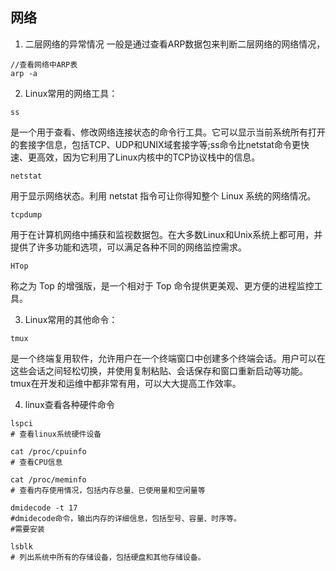 ## 网络
1. 二层网络的异常情况
一般是通过查看ARP数据包来判断二层网络的网络情况，
```shell
//查看网络中ARP表
arp -a
```

2. Linux常用的网络工具：
```shell
ss
```
是一个用于查看、修改网络连接状态的命令行工具。它可以显示当前系统所有打开的套接字信息，包括TCP、UDP和UNIX域套接字等;ss命令比netstat命令更快速、更高效，因为它利用了Linux内核中的TCP协议栈中的信息。
```shell
netstat
```
用于显示网络状态。利用 netstat 指令可让你得知整个 Linux 系统的网络情况。
```shell
tcpdump
```
用于在计算机网络中捕获和监视数据包。在大多数Linux和Unix系统上都可用，并提供了许多功能和选项，可以满足各种不同的网络监控需求。
```shell
HTop
```
称之为 Top 的增强版，是一个相对于 Top 命令提供更美观、更方便的进程监控工具。

3. Linux常用的其他命令：
```shell
tmux
```
是一个终端复用软件，允许用户在一个终端窗口中创建多个终端会话。用户可以在这些会话之间轻松切换，并使用复制粘贴、会话保存和窗口重新启动等功能。tmux在开发和运维中都非常有用，可以大大提高工作效率。

4. linux查看各种硬件命令

```shell
lspci
# 查看linux系统硬件设备

cat /proc/cpuinfo
# 查看CPU信息

cat /proc/meminfo
# 查看内存使用情况，包括内存总量、已使用量和空闲量等

dmidecode -t 17
#dmidecode命令，输出内存的详细信息，包括型号、容量、时序等。
#需要安装

lsblk
# 列出系统中所有的存储设备，包括硬盘和其他存储设备。

```
